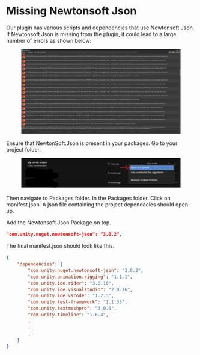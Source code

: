 # Missing Newtonsoft Json

Our plugin has various scripts and dependencies that use Newtonsoft Json. If Newtonsoft Json is missing from the plugin, it could lead to a large number of errors as shown below:

<figure><img src="../../../.gitbook/assets/image (2).png" alt=""><figcaption></figcaption></figure>

Ensure that NewtonSoft.Json is present in your packages. Go to your project folder.&#x20;

<figure><img src="../../../.gitbook/assets/image (185).png" alt=""><figcaption></figcaption></figure>

Then navigate to Packages folder. In the Packages folder. Click on manifest.json. A json file containing the project dependacies should open up.

Add the Newtonsoft Json Package on top.

```json
"com.unity.nuget.newtonsoft-json": "3.0.2",
```

The final manifest.json should look like this.

```json
{  
    "dependencies": {
        "com.unity.nuget.newtonsoft-json": "3.0.2", 
        "com.unity.animation.rigging": "1.1.1",
        "com.unity.ide.rider": "3.0.16",
        "com.unity.ide.visualstudio": "2.0.16",
        "com.unity.ide.vscode": "1.2.5",
        "com.unity.test-framework": "1.1.33",
        "com.unity.textmeshpro": "3.0.6",
        "com.unity.timeline": "1.6.4",
        .
        .
        .
    }
}
```
